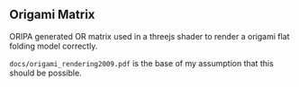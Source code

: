 ## Origami Matrix
ORIPA generated OR matrix used in a threejs shader to render a origami flat folding model correctly.

`docs/origami_rendering2009.pdf` is the base of my assumption that this should be possible.